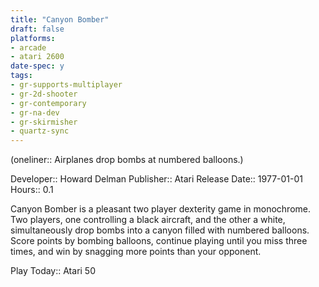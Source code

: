 ```yaml
---
title: "Canyon Bomber"
draft: false
platforms:
- arcade
- atari 2600
date-spec: y
tags:
- gr-supports-multiplayer
- gr-2d-shooter
- gr-contemporary
- gr-na-dev
- gr-skirmisher
- quartz-sync
---
```


(oneliner:: Airplanes drop bombs at numbered balloons.)

Developer:: Howard Delman
Publisher:: Atari
Release Date:: 1977-01-01
Hours:: 0.1

Canyon Bomber is a pleasant two player dexterity game in monochrome. Two players, one controlling a black aircraft, and the other a white, simultaneously drop bombs into a canyon filled with numbered balloons. Score points by bombing balloons, continue playing until you miss three times, and win by snagging more points than your opponent.

Play Today:: Atari 50
